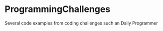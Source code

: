 ProgrammingChallenges
=====================

Several code examples from coding challenges such an Daily Programmer
